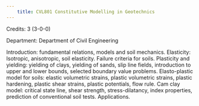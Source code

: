 ```yaml
---
    title: CVL801 Constitutive Modelling in Geotechnics
---
```

Credits: 3 (3-0-0)

Department: Department of Civil Engineering

Introduction: fundamental relations, models and soil mechanics. Elasticity: Isotropic, anisotropic, soil elasticity. Failure criteria for soils. Plasticity and yielding: yielding of clays, yielding of sands, slip line fields, introduction to upper and lower bounds, selected boundary value problems. Elasto-plastic model for soils: elastic volumetric strains, plastic volumetric strains, plastic hardening, plastic shear strains, plastic potentials, flow rule. Cam clay model: critical state line, shear strength, stress-dilatancy, index properties, prediction of conventional soil tests. Applications.
